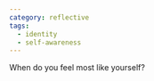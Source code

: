 ```yaml
---
category: reflective
tags:
  - identity
  - self-awareness
---
```


When do you feel most like yourself?
